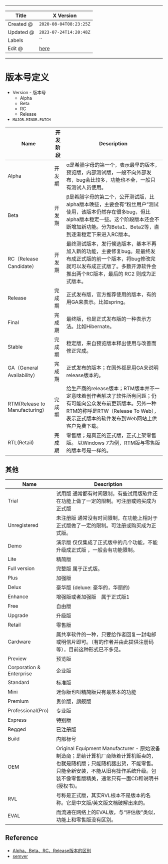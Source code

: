 -----

| Title     | X Version                                            |
| --------- | ---------------------------------------------------- |
| Created @ | `2020-08-04T08:23:25Z`                               |
| Updated @ | `2023-07-24T14:20:48Z`                               |
| Labels    | \`\`                                                 |
| Edit @    | [here](https://github.com/junxnone/xwiki/issues/146) |

-----

# 版本号定义

  - Version - 版本号
      - Alpha
      - Beta
      - RC
      - Release
  - `MAJOR.MINOR.PATCH`

| Name                          | 开发阶段 | Description                                                                                                          |
| ----------------------------- | ---- | -------------------------------------------------------------------------------------------------------------------- |
| Alpha                         | 开发期  | α是希腊字母的第一个，表示最早的版本，预览版，内部测试版，一般不向外部发布，bug会比较多，功能也不全，一般只有测试人员使用。                                                      |
| Beta                          | 开发期  | β是希腊字母的第二个，公开测试版，比alpha版本晚些，主要会有“粉丝用户”测试使用，该版本仍然存在很多bug，但比alpha版本稳定一些。这个阶段版本还会不断增加新功能。分为Beta1、Beta2等，直到逐渐稳定下来进入RC版本。 |
| RC（Release Candidate）         | 开发期  | 最终测试版本，发行候选版本，基本不再加入新的功能，主要修复bug。是最终发布成正式版的前一个版本，将bug修改完就可以发布成正式版了。多数开源软件会推出两个RC版本，最后的 RC2 则成为正式版本。                  |
| Release                       | 完成期  | 正式发布版，官方推荐使用的版本，有的用GA来表示。比如spring。                                                                                   |
| Final                         | 完成期  | 最终版，也是正式发布版的一种表示方法。比如Hibernate。                                                                                      |
| Stable                        | 完成期  | 稳定版，来自预览版本释出使用与改善而修正完成。                                                                                              |
| GA（General Availability）      | 完成期  | 正式发布的版本；在国外都是用GA来说明release版本的。                                                                                       |
| RTM(Release to Manufacturing) | 完成期  | 给生产商的release版本；RTM版本并不一定意味着创作者解决了软件所有问题；仍有可能向公众发布前更新版本。另外一种RTM的称呼是RTW（Release To Web），表示正式版本的软件发布到Web网站上供客户免费下载。     |
| RTL(Retail)                   | 完成期  | 零售版；是真正的正式版，正式上架零售版。 以Windows 7为例，RTM版与零售版的版本号是一样的。                                                                  |

## 其他

| Name                     | Description                                                                                                                   |
| ------------------------ | ----------------------------------------------------------------------------------------------------------------------------- |
| Trial                    | 试用版 通常都有时间限制，有些试用版软件还在功能上做了一定的限制。可注册或购买成为正式版                                                                                  |
| Unregistered             | 未注册版 通常没有时间限制，在功能上相对于正式版做了一定的限制。可注册或购买成为正式版。                                                                                  |
| Demo                     | 演示版 仅仅集成了正式版中的几个功能，不能升级成正式版 ，一般会有功能限制。                                                                                        |
| Lite                     | 精简版                                                                                                                           |
| Full version             | 完整版 属于正式版。                                                                                                                    |
| Plus                     | 加强版                                                                                                                           |
| Delux                    | 豪华版 (deluxe: 豪华的，华丽的)                                                                                                         |
| Enhance                  | 增强版或者加强版　属于正式版1                                                                                                               |
| Free                     | 自由版                                                                                                                           |
| Upgrade                  | 升级版                                                                                                                           |
| Retail                   | 零售版                                                                                                                           |
| Cardware                 | 属共享软件的一种，只要给作者回复一封电邮或明信片即可。（有的作者并由此提供注册码等），目前这种形式已不多见。                                                                        |
| Preview                  | 预览版                                                                                                                           |
| Corporation & Enterprise | 企业版                                                                                                                           |
| Standard                 | 标准版                                                                                                                           |
| Mini                     | 迷你版也叫精简版只有最基本的功能                                                                                                              |
| Premium                  | 贵价版，旗舰版                                                                                                                       |
| Professional(Pro)        | 专业版                                                                                                                           |
| Express                  | 特别版                                                                                                                           |
| Regged                   | 已注册版                                                                                                                          |
| Build                    | 内部标号                                                                                                                          |
| OEM                      | Original Equipment Manufacturer - 原始设备制造商；是给计算机厂商随着计算机贩卖的，也就是随机版；只能随机器出货，不能零售。只能全新安装，不能从旧有操作系统升级。包装不像零售版精美，通常只有一面CD和说明书(授权书)。 |
| RVL                      | 号称是正式版，其实RVL根本不是版本的名称。它是中文版/英文版文档破解出来的。                                                                                       |
| EVAL                     | 而流通在网络上的EVAL版，与“评估版”类似，功能上和零售版没有区别。                                                                                           |

## Reference

  - [Alpha、Beta、RC、Release版本的区别](https://blog.csdn.net/lilongsy/article/details/83094977)
  - [semver](https://semver.org/)
